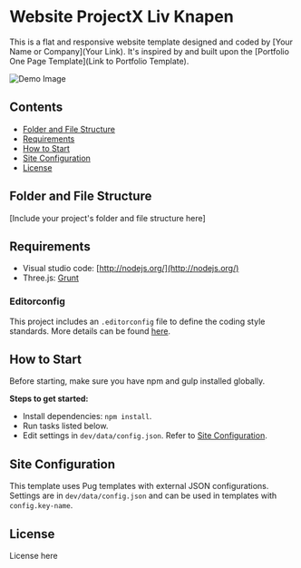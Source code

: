 # Website ProjectX Liv Knapen

This is a flat and responsive website template designed and coded by [Your Name or Company](Your Link). It's inspired by and built upon the [Portfolio One Page Template](Link to Portfolio Template).

![Demo Image](/ProjectX/projectx/Media/projectximg.png)

## Contents

- [Folder and File Structure](#folder-and-file-structure)
- [Requirements](#requirements)
- [How to Start](#how-to-start)
- [Site Configuration](#site-configuration)
- [License](#license)

## Folder and File Structure


[Include your project's folder and file structure here]


## Requirements

- Visual studio code: [http://nodejs.org/](http://nodejs.org/)
- Three.js: [Grunt](http://gruntjs.com/)

### Editorconfig

This project includes an `.editorconfig` file to define the coding style standards. More details can be found [here](http://editorconfig.org/).

## How to Start

Before starting, make sure you have npm and gulp installed globally.

**Steps to get started:**
- Install dependencies: `npm install`.
- Run tasks listed below.
- Edit settings in `dev/data/config.json`. Refer to [Site Configuration](#site-configuration).

## Site Configuration

This template uses Pug templates with external JSON configurations. Settings are in `dev/data/config.json` and can be used in templates with `config.key-name`.

## License
License here